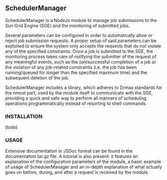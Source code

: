 ## SchedulerManager

SchedulerManager is a NodeJs module to manage job submissions to the Sun Grid Engine (SGE) and the monitoring of submitted jobs.

Several parameters can be configured in order to automatically allow or reject job submission requests. A proper setup of said parameters can be exploited to ensure the system only accepts the requests that do not violate any of the specified constraints. Once a job is submitted to the SGE, the monitoring process takes care of notifying the submitter of the request of any meaningful events, such as the (un)successful completion of a job or the violation of any job-related constraints (i.e. the job has been running/queued for longer than the specified maximum time) and the subsequent deletion of the job.

SchedulerManager includes a library, which adheres to Drmaa standards for the nmost part, used by the module itself to communicate with the SGE, providing a quick and safe way to perform all manners of scheduling operations programmatically instead of resorting to shell commands.


### INSTALLATION

(todo)

### USAGE

Extensive documentation in JSDoc format can be found in the documentation.tar.gz file. A tutorial is also present: it features an explanation of the configuration parameters of the module, a basic example of usage of SchedulerManager and an in-depth explanation of what actually goes on before, during, and after a request is received by the module.
